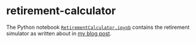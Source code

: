 # retirement-calculator

The Python notebook [`RetirementCalculator.ipynb`](RetirementCalculator.ipynb) contains the retirement simulator as written about in 
[my blog post](https://remcoscheepmaker.com/2022/05/02/playing-with-retirement/).
